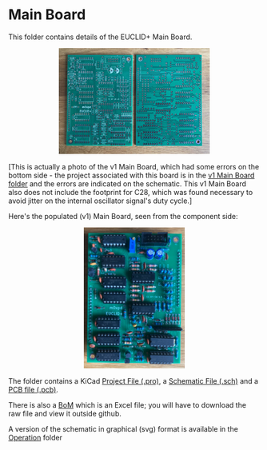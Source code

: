 # Main Board
This folder contains details of the EUCLID+ Main Board.

<p width=100%, align="center">
<img width=60%, src="https://github.com/m0xpd/EUCLIDplus/blob/main/Hardware/Images/Main%20Board.jpg">
</p>

[This is actually a photo of the v1 Main Board, which had some errors on the bottom side - the project associated with this board is in the [v1 Main Board folder](https://github.com/m0xpd/EUCLIDplus/tree/main/Hardware/Main%20Board/v1%20Main%20Board) and the errors are indicated on the schematic. This v1 Main Board also does not include the footprint for C28, which was found necessary to avoid jitter on the internal oscillator signal's duty cycle.]

Here's the populated (v1) Main Board, seen from the component side:
<p width=100%, align="center">
<img width=40%, src="https://github.com/m0xpd/EUCLIDplus/blob/main/Hardware/Images/Populated%20Main%20Board.png">
</p>

The folder contains a KiCad [Project File (.pro)](https://github.com/m0xpd/EUCLIDplus/blob/main/Hardware/Main%20Board/Euclid%2B%20Main%20Board.kicad_pro), a [Schematic File (.sch)](https://github.com/m0xpd/EUCLIDplus/blob/main/Hardware/Main%20Board/Euclid%2B%20Main%20Board.kicad_sch) and a [PCB file (.pcb)](https://github.com/m0xpd/EUCLIDplus/blob/main/Hardware/Main%20Board/Euclid%2B%20Main%20Board.kicad_pcb).

There is also a [BoM](https://github.com/m0xpd/EUCLIDplus/blob/main/Hardware/Main%20Board/Euclid%2B%20Main%20Board%20BoM.xlsx) which is an Excel file; you will have to download the raw file and view it outside github. 

A version of the schematic in graphical (svg) format is available in the [Operation](https://github.com/m0xpd/EUCLIDplus/tree/main/Operation#readme) folder

